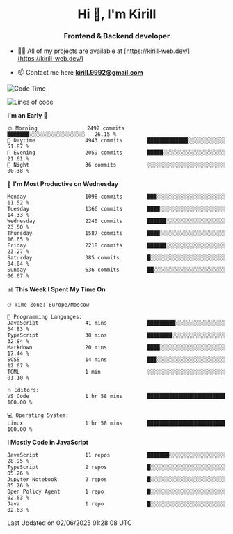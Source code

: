 <h1 align="center">Hi 👋, I'm Kirill</h1>
<h3 align="center">Frontend & Backend developer</h3>

- 👨‍💻 All of my projects are available at [https://kirill-web.dev/](https://kirill-web.dev/)

- 📫 Contact me here **kirill.9992@gmail.com**











<!--START_SECTION:waka-->
![Code Time](http://img.shields.io/badge/Code%20Time-2%2C248%20hrs%2031%20mins-blue)

![Lines of code](https://img.shields.io/badge/From%20Hello%20World%20I%27ve%20Written-5.4%20million%20lines%20of%20code-blue)

**I'm an Early 🐤** 

```text
🌞 Morning                2492 commits        ███████░░░░░░░░░░░░░░░░░░   26.15 % 
🌆 Daytime                4943 commits        █████████████░░░░░░░░░░░░   51.87 % 
🌃 Evening                2059 commits        █████░░░░░░░░░░░░░░░░░░░░   21.61 % 
🌙 Night                  36 commits          ░░░░░░░░░░░░░░░░░░░░░░░░░   00.38 % 
```
📅 **I'm Most Productive on Wednesday** 

```text
Monday                   1098 commits        ███░░░░░░░░░░░░░░░░░░░░░░   11.52 % 
Tuesday                  1366 commits        ████░░░░░░░░░░░░░░░░░░░░░   14.33 % 
Wednesday                2240 commits        ██████░░░░░░░░░░░░░░░░░░░   23.50 % 
Thursday                 1587 commits        ████░░░░░░░░░░░░░░░░░░░░░   16.65 % 
Friday                   2218 commits        ██████░░░░░░░░░░░░░░░░░░░   23.27 % 
Saturday                 385 commits         █░░░░░░░░░░░░░░░░░░░░░░░░   04.04 % 
Sunday                   636 commits         ██░░░░░░░░░░░░░░░░░░░░░░░   06.67 % 
```


📊 **This Week I Spent My Time On** 

```text
🕑︎ Time Zone: Europe/Moscow

💬 Programming Languages: 
JavaScript               41 mins             █████████░░░░░░░░░░░░░░░░   34.83 % 
TypeScript               38 mins             ████████░░░░░░░░░░░░░░░░░   32.84 % 
Markdown                 20 mins             ████░░░░░░░░░░░░░░░░░░░░░   17.44 % 
SCSS                     14 mins             ███░░░░░░░░░░░░░░░░░░░░░░   12.07 % 
TOML                     1 min               ░░░░░░░░░░░░░░░░░░░░░░░░░   01.10 % 

🔥 Editors: 
VS Code                  1 hr 58 mins        █████████████████████████   100.00 % 

💻 Operating System: 
Linux                    1 hr 58 mins        █████████████████████████   100.00 % 
```

**I Mostly Code in JavaScript** 

```text
JavaScript               11 repos            ███████░░░░░░░░░░░░░░░░░░   28.95 % 
TypeScript               2 repos             █░░░░░░░░░░░░░░░░░░░░░░░░   05.26 % 
Jupyter Notebook         2 repos             █░░░░░░░░░░░░░░░░░░░░░░░░   05.26 % 
Open Policy Agent        1 repo              █░░░░░░░░░░░░░░░░░░░░░░░░   02.63 % 
Java                     1 repo              █░░░░░░░░░░░░░░░░░░░░░░░░   02.63 % 
```




 Last Updated on 02/06/2025 01:28:08 UTC
<!--END_SECTION:waka-->
